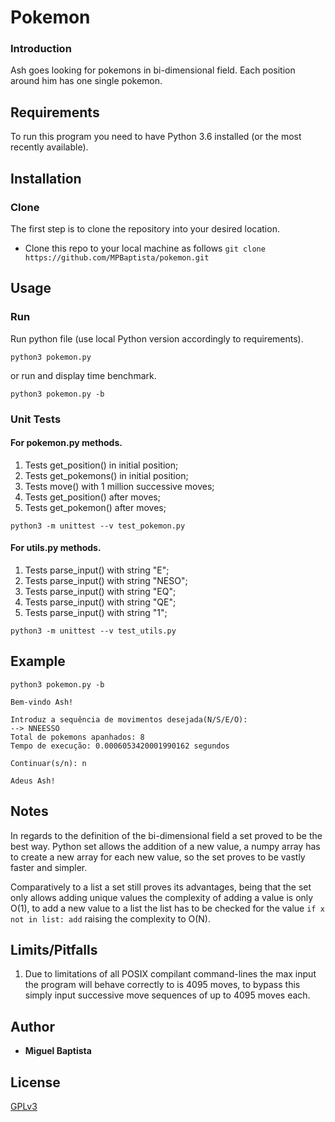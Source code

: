 # Pokemon

### Introduction
Ash goes looking for pokemons in bi-dimensional field. Each position around him has one single pokemon. 

## Requirements
To run this program you need to have Python 3.6 installed (or the most 
recently available).

## Installation
### Clone
The first step is to clone the repository into your desired location. 
- Clone this repo to your local machine as follows `git clone https://github.com/MPBaptista/pokemon.git`

## Usage
### Run
Run python file (use local Python version accordingly to requirements).
```shell
python3 pokemon.py
```
or run and display time benchmark.
```shell
python3 pokemon.py -b
```
### Unit Tests
#### For pokemon.py methods.
1. Tests get_position() in initial position;
2. Tests get_pokemons() in initial position;
3. Tests move() with 1 million successive moves;
4. Tests get_position() after moves;
5. Tests get_pokemon() after moves;
```shell
python3 -m unittest --v test_pokemon.py 
```
#### For utils.py methods.
1. Tests parse_input() with string "E";
2. Tests parse_input() with string "NESO";
3. Tests parse_input() with string "EQ";
4. Tests parse_input() with string "QE";
5. Tests parse_input() with string "1";
```shell
python3 -m unittest --v test_utils.py 
```
## Example

    python3 pokemon.py -b

    Bem-vindo Ash!

    Introduz a sequência de movimentos desejada(N/S/E/O):
    --> NNEESSO
    Total de pokemons apanhados: 8
    Tempo de execução: 0.0006053420001990162 segundos

    Continuar(s/n): n

    Adeus Ash!


## Notes
In regards to the definition of the bi-dimensional field a set proved to be the best way. Python set allows the addition of a new value, a numpy array has to create a new array for each new value, so the set proves to be vastly faster and simpler. 

Comparatively to a list a set still proves its advantages, being that the set only allows adding unique values the complexity of adding a value is only O(1), to add a new value to a list the list has to be checked for the value ```if x not in list: add``` raising the complexity to O(N).

## Limits/Pitfalls
1. Due to limitations of all POSIX compilant command-lines the max input the program will behave correctly to is 4095 moves, to bypass this simply input successive move sequences of up to 4095 moves each.

## Author
* **Miguel Baptista**

## License
[GPLv3](https://www.gnu.org/licenses/gpl-3.0.txt)